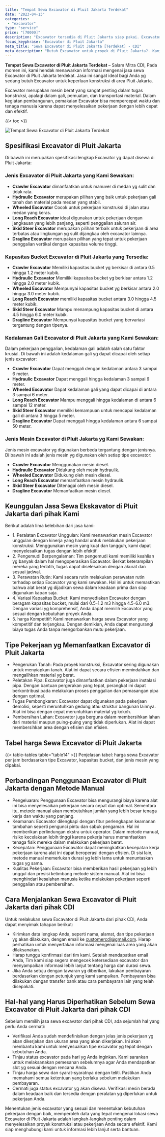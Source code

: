 ```yaml
---
title: "Tempat Sewa Excavator di Pluit Jakarta Terdekat"
date: "2023-04-13"
categories:
 - "excavator"
type: "service"
price: "[70000]"
description: "Excavator tersedia di Pluit Jakarta siap pakai. Excavator unggulan untuk proyek konstruksi yang membutuhkan peralatan profesional dengan performa maksimal. Hubungi kami segera."
focus_keyphrase: "Excavator di Pluit Jakarta"
meta_title: "Sewa Excavator di Pluit Jakarta [Terdekat] - CDI"
meta_description: "Butuh Excavator untuk proyek di Pluit Jakarta?. Kami menyediakan Excavator berkualitas untuk mendukung produktivitas. Promo menarik tersedia."
---
```


**Tempat Sewa Excavator di Pluit Jakarta Terdekat** – Salam Mitra CDI, Pada momen ini, kami hendak menawarkan informasi mengenai jasa sewa Excavator di Pluit Jakarta terdekat. Jasa ini sangat ideal bagi Anda yg sedang butuh Excavator untuk keperluan konstruksi di area Pluit Jakarta.

Excavator merupakan mesin berat yang sangat penting dalam tugas konstruksi, apalagi dalam gali, pemuatan, dan transportasi material. Dalam kegiatan pembangunan, pemakaian Excavator bisa mempercepat waktu dan tenaga manusia karena dapat menyelesaikan pekerjaan dengan lebih cepat dan efektif.

{{< toc >}}

![Tempat Sewa Excavator di Pluit Jakarta Terdekat](/images/excavator/excavator-18.jpg)

## Spesifikasi Excavator di Pluit Jakarta

Di bawah ini merupakan spesifikasi lengkap Excavator yg dapat disewa di Pluit Jakarta:

### Jenis Excavator di Pluit Jakarta yang Kami Sewakan:

*   **Crawler Excavator** dimanfaatkan untuk manuver di medan yg sulit dan tidak rata.
*   **Hydraulic Excavator** merupakan pilihan yang baik untuk pekerjaan gali tanah dan material pada medan yang stabil.
*   **Wheeled Excavator** Cocok untuk pekerjaan konstruksi di jalan atau medan yang keras.
*   **Long Reach Excavator** ideal digunakan untuk pekerjaan dengan jangkauan yang lebih panjang, seperti penggalian saluran air.
*   **Skid Steer Excavator** merupakan pilihan terbaik untuk pekerjaan di area terbatas atau lingkungan yg sulit dijangkau oleh excavator lainnya.
*   **Dragline Excavator** merupakan pilihan yang tepat untuk pekerjaan penggalian vertikal dengan kapasitas volume tinggi.

### Kapasitas Bucket Excavator di Pluit Jakarta yang Tersedia:

*   **Crawler Excavator** Memiliki kapasitas bucket yg berkisar di antara 0.5 hingga 1.2 meter kubik.
*   **Hydraulic Excavator** Memiliki kapasitas bucket yg berkisar antara 1.2 hingga 2.0 meter kubik.
*   **Wheeled Excavator** Mempunyai kapasitas bucket yg berkisar antara 2.0 hingga 3.0 meter kubik.
*   **Long Reach Excavator** memiliki kapasitas bucket antara 3.0 hingga 4.5 meter kubik.
*   **Skid Steer Excavator** Mampu menampung kapasitas bucket di antara 4.5 hingga 6.0 meter kubik.
*   **Dragline Excavator** Mempunyai kapasitas bucket yang bervariasi tergantung dengan tipenya.

### Kedalaman Gali Excavator di Pluit Jakarta yang Kami Sewakan:

Dalam pekerjaan penggalian, kedalaman gali adalah salah satu faktor krusial. Di bawah ini adalah kedalaman gali yg dapat dicapai oleh setiap jenis excavator:

*   **Crawler Excavator** Dapat menggali dengan kedalaman antara 3 sampai 6 meter.
*   **Hydraulic Excavator** Dapat menggali hingga kedalaman 3 sampai 6 meter.
*   **Wheeled Excavator** Dapat kedalaman gali yang dapat dicapai di antara 3 sampai 6 meter.
*   **Long Reach Excavator** Mampu menggali hingga kedalaman di antara 6 sampai 12 meter.
*   **Skid Steer Excavator** memiliki kemampuan untuk mencapai kedalaman gali di antara 3 hingga 5 meter.
*   **Dragline Excavator** Dapat menggali hingga kedalaman antara 6 sampai 50 meter.

### Jenis Mesin Excavator di Pluit Jakarta yg Kami Sewakan:

Jenis mesin excavator yg digunakan berbeda tergantung dengan jenisnya. Di bawah ini adalah jenis mesin yg digunakan oleh setiap tipe excavator:

*   **Crawler Excavator** Menggunakan mesin diesel.
*   **Hydraulic Excavator** Didukung oleh mesin hydraulik.
*   **Wheeled Excavator** Didukung oleh mesin diesel.
*   **Long Reach Excavator** memanfaatkan mesin hydraulik.
*   **Skid Steer Excavator** Ditenagai oleh mesin diesel.
*   **Dragline Excavator** Memanfaatkan mesin diesel.

## Keunggulan Jasa Sewa Ekskavator di Pluit Jakarta dari pihak Kami

Berikut adalah lima kelebihan dari jasa kami:

*   1\. Peralatan Excavator Unggulan: Kami menawarkan mesin Excavator unggulan dengan kinerja yang handal untuk melakukan pekerjaan konstruksi. Menggunakan mesin yang kuat dan tangguh, kami dapat menyelesaikan tugas dengan lebih efektif.
*   2\. Pengemudi Berpengalaman: Tim pengemudi kami memiliki keahlian yg banyak dalam hal mengoperasikan Excavator. Berkat keterampilan mereka yang terlatih, tugas dapat diselesaikan dengan akurat dan sesuai jadwal.
*   3\. Perawatan Rutin: Kami secara rutin melakukan perawatan rutin terhadap setiap Excavator yang kami sewakan. Hal ini untuk memastikan bahwa alat berat yg dijadikan sewa dalam keadaan prima dan siap digunakan kapan saja.
*   4\. Variasi Kapasitas Bucket: Kami menyediakan Excavator dengan beragam kapasitas bucket, mulai dari 0.5-1.2 m3 hingga 4.5-6.0 m3. Dengan variasi yg komprehensif, Anda dapat memilih Excavator yang sesuai dengan kebutuhan proyek Anda.
*   5\. harga Kompetitif: Kami menawarkan harga sewa Excavator yang kompetitif dan terjangkau. Dengan demikian, Anda dapat mengurangi biaya tugas Anda tanpa mengorbankan mutu pekerjaan.

## Tipe Pekerjaan yg Memanfaatkan Excavator di Pluit Jakarta

*   Pengerukan Tanah: Pada proyek konstruksi, Excavator sering digunakan untuk menyiapkan tanah. Alat ini dapat secara efisien memindahkan dan mengalihkan material yg berat.
*   Peletakan Pipa: Excavator juga dimanfaatkan dalam pekerjaan instalasi pipa. Dengan bantuan pergerakan yang tepat, perangkat ini dapat berkontribusi pada melakukan proses penggalian dan pemasangan pipa dengan optimal.
*   Tugas Pembongkaran: Excavator dapat digunakan pada pekerjaan demolisi, seperti meruntuhkan gedung atau struktur bangunan lainnya. Alat ini bisa dengan cepat meruntuhkan material yg kokoh.
*   Pembersihan Lahan: Excavator juga berguna dalam membersihkan lahan dari material maupun puing-puing yang tidak diperlukan. Alat ini dapat membersihkan area dengan efisien dan efisien.

## Tabel harga Sewa Excavator di Pluit Jakarta

{{< table-tables table="table14" >}} Penjelasan tabel: harga sewa Excavator per jam berdasarkan tipe Excavator, kapasitas bucket, dan jenis mesin yang dipakai. 

## Perbandingan Penggunaan Excavator di Pluit Jakarta dengan Metode Manual

*   Pengeluaran: Penggunaan Excavator bisa mengurangi biaya karena alat ini bisa menyelesaikan pekerjaan secara cepat dan optimal. Sementara itu, metode manual akan membutuhkan jumlah yang lebih besar tenaga kerja dan waktu yang panjang.
*   Keamanan: Excavator dilengkapi dengan fitur perlengkapan keamanan tambahan seperti pengunci pintu dan sabuk pengaman. Hal ini memberikan perlindungan ekstra untuk operator. Dalam metode manual, risiko kecelakaan lebih tinggi karena pekerja harus memanfaatkan tenaga fisik mereka dalam melakukan pekerjaan berat.
*   Kecepatan: Penggunaan Excavator dapat meningkatkan kecepatan kerja pekerjaan karena alat ini dapat beroperasi dengan efisien. Di sisi lain, metode manual memerlukan durasi yg lebih lama untuk menuntaskan tugas yg sama.
*   Kualitas Pekerjaan: Excavator bisa memberikan hasil pekerjaan yg lebih unggul dan presisi ketimbang metode sistem manual. Alat ini bisa menghindari kesalahan manusia ketika melakukan pekerjaan seperti penggalian atau pembersihan.

## Cara Menjalankan Sewa Excavator di Pluit Jakarta dari pihak CDI

Untuk melakukan sewa Excavator di Pluit Jakarta dari pihak CDI, Anda dapat menyimak tahapan berikut:

*   Kirimkan data lengkap Anda, seperti nama, alamat, dan tipe pekerjaan yg akan dilakukan, dengan email ke customercdi@gmail.com. Harap perhatikan untuk menyertakan informasi mengenai luas area yang akan dilaksanakan.
*   Harap tunggu konfirmasi dari tim kami. Setelah mendapatkan email Anda, Tim kami siap segera mengecek ketersediaan excavator dan menyampaikan informasi lebih lanjut tentang harga dan durasi sewa.
*   Jika Anda setuju dengan tawaran yg diberikan, lakukan pembayaran berdasarkan dengan petunjuk yang kami sampaikan. Pembayaran bisa dilakukan dengan transfer bank atau cara pembayaran lain yang telah disepakati.

## Hal-hal yang Harus Diperhatikan Sebelum Sewa Excavator di Pluit Jakarta dari pihak CDI

Sebelum memilih jasa sewa excavator dari pihak CDI, ada sejumlah hal yang perlu Anda cermati:

*   Verifikasi Anda sudah mendefinisikan dengan jelas jenis pekerjaan yg akan dikerjakan dan ukuran area yang akan dikerjakan. Ini akan membantu kami untuk menyesuaikan tipe excavator yg tepat dengan kebutuhan Anda.
*   Tinjau status excavator pada hari yg Anda inginkan. Kami sarankan untuk melaksanakan pemesanan sebelumnya agar Anda mendapatkan slot yg sesuai dengan rencana Anda.
*   Tinjau harga sewa dan syarat-syaratnya dengan teliti. Pastikan Anda memahami semua ketentuan yang berlaku sebelum melakukan pembayaran.
*   Cermati juga status excavator yg akan disewa. Verifikasi mesin berada dalam keadaan baik dan tersedia dengan peralatan yg diperlukan untuk pekerjaan Anda.

Menentukan jenis excavator yang sesuai dan menentukan kebutuhan pekerjaan dengan baik, memperoleh data yang tepat mengenai lokasi sewa Excavator di Pluit Jakarta adalah langkah-langkah penting dalam menyelesaikan proyek konstruksi atau pekerjaan Anda secara efektif. Kami siap menghubungi kami untuk informasi lebih lanjut serta bantuan.